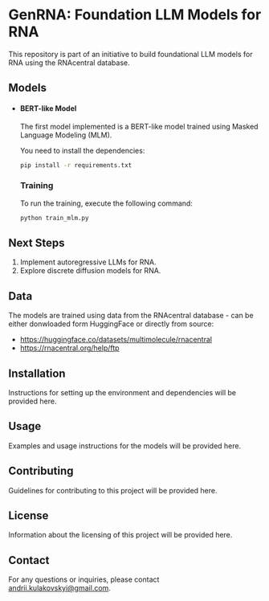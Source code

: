 # GenRNA: Foundation LLM Models for RNA

This repository is part of an initiative to build foundational LLM models for RNA using the RNAcentral database. 

## Models

 - #### BERT-like Model
    The first model implemented is a BERT-like model trained using Masked Language Modeling (MLM).
    
    You need to install the dependencies:
    
    ```bash
    pip install -r requirements.txt
    ```
    
    ### Training
    To run the training, execute the following command:
    ```bash
    python train_mlm.py
    ```


## Next Steps
1. Implement autoregressive LLMs for RNA.
2. Explore discrete diffusion models for RNA.

## Data
The models are trained using data from the RNAcentral database - can be either donwloaded form HuggingFace or directly from source:

- https://huggingface.co/datasets/multimolecule/rnacentral
- https://rnacentral.org/help/ftp

## Installation
Instructions for setting up the environment and dependencies will be provided here.

## Usage
Examples and usage instructions for the models will be provided here.

## Contributing
Guidelines for contributing to this project will be provided here.

## License
Information about the licensing of this project will be provided here.

## Contact
For any questions or inquiries, please contact andrii.kulakovskyi@gmail.com.
